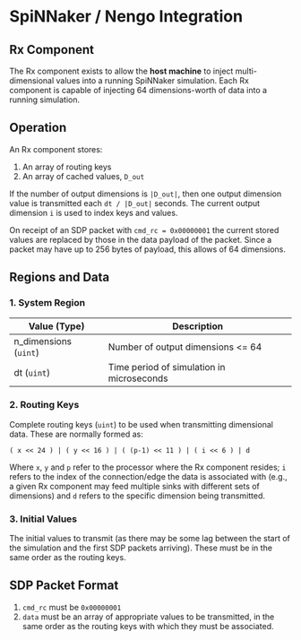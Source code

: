 SpiNNaker / Nengo Integration
=============================

Rx Component
------------

The Rx component exists to allow the **host machine** to inject
multi-dimensional values into a running SpiNNaker simulation.  Each Rx
component is capable of injecting 64 dimensions-worth of data into a running
simulation.

## Operation

An Rx component stores:

1. An array of routing keys
2. An array of cached values, ```D_out```

If the number of output dimensions is ```|D_out|```, then one output dimension
value is transmitted each ```dt / |D_out|``` seconds. The current output
dimension ```i``` is used to index keys and values.

On receipt of an SDP packet with ```cmd_rc = 0x00000001``` the current stored
values are replaced by those in the data payload of the packet. Since a packet
may have up to 256 bytes of payload, this allows of 64 dimensions.

## Regions and Data

### 1. System Region

Value (Type) | Description
------------ | -----------
n_dimensions (```uint```) | Number of output dimensions <= 64
dt (```uint```) | Time period of simulation in microseconds

### 2. Routing Keys

Complete routing keys (```uint```) to be used when transmitting 
dimensional data.  These are normally formed as:

```( x << 24 ) | ( y << 16 ) | ( (p-1) << 11 ) | ( i << 6 ) | d```

Where ```x```, ```y``` and ```p``` refer to the processor where the Rx
component resides; ```i``` refers to the index of the connection/edge the data
is associated with (e.g., a given Rx component may feed multiple sinks with
different sets of dimensions) and ```d``` refers to the specific dimension
being transmitted.

### 3. Initial Values

The initial values to transmit (as there may be some lag between the start of
the simulation and the first SDP packets arriving).  These must be in the same
order as the routing keys.

## SDP Packet Format

1. ```cmd_rc``` must be ```0x00000001```
2. ```data``` must be an array of appropriate values to be transmitted, in the
   same order as the routing keys with which they must be associated.
